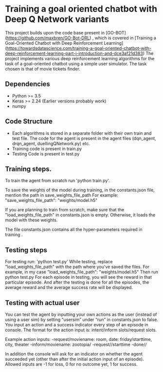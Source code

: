 # Training a goal oriented chatbot with Deep Q Network variants

This project builds upon the code base present in [GO-BOT] (https://github.com/maxbren/GO-Bot-DRL) , which is covered in [Training a Goal-Oriented Chatbot with Deep Reinforcement Learning] (https://towardsdatascience.com/training-a-goal-oriented-chatbot-with-deep-reinforcement-learning-part-i-introduction-and-dce3af21d383) 
The project implements various deep reinforcement learning algorithms for the task of a goal-oriented chatbot using a simple user simulator. The task chosen is that of movie tickets finder.

## Dependencies
- Python >= 3.5
- Keras >= 2.24 (Earlier versions probably work)
- numpy

## Code Structure
- Each algorithms is stored in a separate folder with their own train and test file. The code for the agent is present in the agent files (dqn_agent, drqn_agent, duellingQNetwork.py) etc.
- Training code is present in train.py 
- Testing Code is present in test.py 

## Training steps.
To train the agent from scratch run 'python train.py'.

To save the weights of the model during training, in the constants.json file, mention the path in save_weights_file_path
For example:
"save_weights_file_path": "weights/model.h5"

If you are planning to train from scratch, make sure that the "load_weights_file_path" in constants.json is empty. Otherwise, it loads the 
model with these weights.

The file constants.json contains all the hyper-parameters required in training .

## Testing steps
For testing run: 'python test.py'
While testing, replace "load_weights_file_path" with the path where you've saved the files. For example, in my case
"load_weights_file_path": "weights/model.h5"
Then run python test.py
For each episode in testing, you will see the reward in that particular episode. And after the testing is done for all the episodes, the
average reward and the average success rate will be displayed.

## Testing with actual user
You can test the agent by inputting your own actions as the user (instead of using a user sim) by setting "usersim” under “run” in 
constants.json to false. You input an action and a success indicator every step of an episode in console. The format for the action input
is: intent/inform slots/request slots.

Example action inputs:
-request/moviename: room, date: friday/starttime, city, theater
-inform/moviename: zootopia/
-request//starttime
-done//

In addition the console will ask for an indicator on whether the agent succeeded yet (other than after the initial action input of an episode). Allowed inputs are -1 for loss, 0 for no outcome yet, 1 for success.